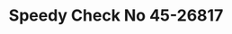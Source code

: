 ---
f_zip-code: 78570
f_state-code: TX
title: Speedy Check No 45-26817
f_phone: 956-565-0258
f_city-only: Mercedes
f_address: 300 E Expressway 83 Mercedes
f_location-unique-id: '26817'
slug: speedy-check-no-45-26817
updated-on: '2024-05-30T13:46:58.046Z'
created-on: '2024-05-30T13:36:59.803Z'
published-on: '2024-05-30T13:54:32.469Z'
f_city-state: cms/city/mercedes-tx.md
f_company: cms/company/speedy-check-no-45.md
f_state: cms/state/texas.md
layout: '[payday-loan].html'
tags: payday-loan
---